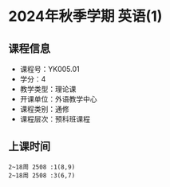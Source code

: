 # 2024年秋季学期 英语(1) 






## 课程信息

- 课程号：YK005.01
- 学分：4
- 教学类型：理论课
- 开课单位：外语教学中心
- 课程类别：通修
- 课程层次：预科班课程

## 上课时间

```
2~18周 2508 :1(8,9)
2~18周 2508 :3(6,7)
```

